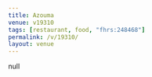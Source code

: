 ```yaml
---
title: Azouma
venue: v19310
tags: [restaurant, food, "fhrs:248468"]
permalink: /v/19310/
layout: venue
---
```

null